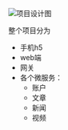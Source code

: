 ![项目设计图](https://github.com/txg5214/meet/tree/master/img/mind.png)

整个项目分为 
* 手机h5
* web端
* 网关
* 各个微服务：
    * 账户
    * 文章
    * 新闻
    * 视频

